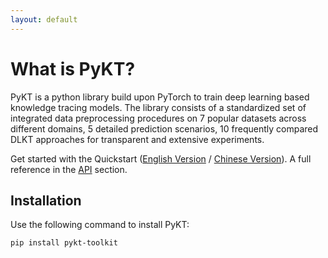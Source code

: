 ```yaml
---
layout: default
---
```


# What is PyKT?

PyKT is a python library build upon PyTorch to train deep learning based knowledge tracing models. The library consists of a standardized set of integrated data preprocessing procedures on 7 popular datasets across different domains, 5 detailed prediction scenarios, 10 frequently compared DLKT approaches for transparent and extensive experiments.


Get started with the Quickstart ([English Version](./docs/quick_start) / [Chinese Version](./docs/quick_start_cn)). A full reference in the [API](./docs/) section.


## Installation
Use the following command to install PyKT:

```
pip install pykt-toolkit
```
